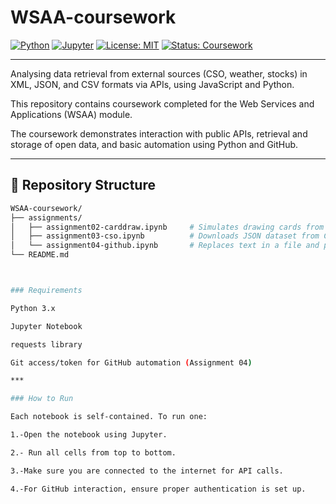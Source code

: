 # WSAA-coursework


[![Python](https://img.shields.io/badge/Python-3.x-blue.svg)](https://www.python.org/)
[![Jupyter](https://img.shields.io/badge/Jupyter-Notebook-orange.svg)](https://jupyter.org/)
[![License: MIT](https://img.shields.io/badge/License-MIT-yellow.svg)](https://opensource.org/licenses/MIT)
[![Status: Coursework](https://img.shields.io/badge/Status-In%20Progress-brightgreen.svg)]()

***

Analysing data retrieval from external sources (CSO, weather, stocks) in XML, JSON, and CSV formats via APIs, 
using JavaScript and Python.

This repository contains coursework completed for the Web Services and Applications (WSAA) module.

The coursework demonstrates interaction with public APIs, retrieval and storage of open data, and basic automation 
using Python and GitHub.

***

## 📁 Repository Structure

```bash
WSAA-coursework/
├── assignments/
│   ├── assignment02-carddraw.ipynb     # Simulates drawing cards from a shuffled deck
│   ├── assignment03-cso.ipynb          # Downloads JSON dataset from CSO
│   └── assignment04-github.ipynb       # Replaces text in a file and pushes to GitHub
└── README.md



### Requirements

Python 3.x

Jupyter Notebook

requests library

Git access/token for GitHub automation (Assignment 04)

***

### How to Run

Each notebook is self-contained. To run one:

1.-Open the notebook using Jupyter.

2.- Run all cells from top to bottom.

3.-Make sure you are connected to the internet for API calls.

4.-For GitHub interaction, ensure proper authentication is set up.